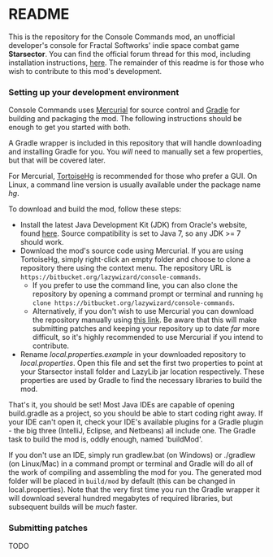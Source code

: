 # README #

This is the repository for the Console Commands mod, an unofficial developer's console for Fractal Softworks' indie space combat game **Starsector**. You can find the official forum thread for this mod, including installation instructions, [here](http://fractalsoftworks.com/forum/index.php?topic=4106.0). The remainder of this readme is for those who wish to contribute to this mod's development.


### Setting up your development environment ###

Console Commands uses [Mercurial](https://www.mercurial-scm.org/) for source control and [Gradle](https://gradle.org/) for building and packaging the mod. The following instructions should be enough to get you started with both.

A Gradle wrapper is included in this repository that will handle downloading and installing Gradle for you. You _will_ need to manually set a few properties, but that will be covered later.

For Mercurial, [TortoiseHg](https://tortoisehg.bitbucket.io/) is recommended for those who prefer a GUI. On Linux, a command line version is usually available under the package name _hg_.

To download and build the mod, follow these steps:

* Install the latest Java Development Kit (JDK) from Oracle's website, found [here](http://www.oracle.com/technetwork/java/javase/downloads/index.html). Source compatibility is set to Java 7, so any JDK >= 7 should work.
* Download the mod's source code using Mercurial. If you are using TortoiseHg, simply right-click an empty folder and choose to clone a repository there using the context menu. The repository URL is `https://bitbucket.org/lazywizard/console-commands`.
   * If you prefer to use the command line, you can also clone the repository by opening a command prompt or terminal and running `hg clone https://bitbucket.org/lazywizard/console-commands`.
   * Alternatively, if you don't wish to use Mercurial you can download the repository manually using [this link](https://bitbucket.org/LazyWizard/console-commands/get/tip.zip). Be aware that this will make submitting patches and keeping your repository up to date _far_ more difficult, so it's highly recommended to use Mercurial if you intend to contribute.
* Rename _local.properties.example_ in your downloaded repository to _local.properties_. Open this file and set the first two properties to point at your Starsector install folder and LazyLib jar location respectively. These properties are used by Gradle to find the necessary libraries to build the mod.

That's it, you should be set! Most Java IDEs are capable of opening build.gradle as a project, so you should be able to start coding right away. If your IDE can't open it, check your IDE's available plugins for a Gradle plugin - the big three (IntelliJ, Eclipse, and Netbeans) all include one. The Gradle task to build the mod is, oddly enough, named 'buildMod'.

If you don't use an IDE, simply run gradlew.bat (on Windows) or ./gradlew (on Linux/Mac) in a command prompt or terminal and Gradle will do all of the work of compiling and assembling the mod for you. The generated mod folder will be placed in `build/mod` by default (this can be changed in local.properties). Note that the very first time you run the Gradle wrapper it will download several hundred megabytes of required libraries, but subsequent builds will be _much_ faster.


### Submitting patches ###

TODO